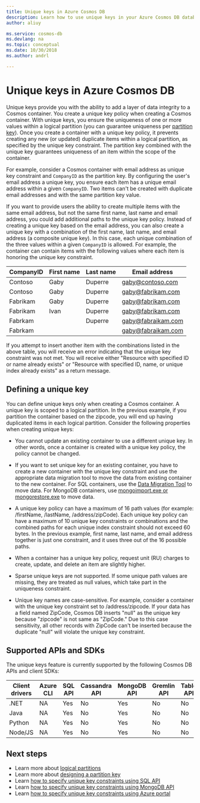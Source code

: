 ```yaml
---
title: Unique keys in Azure Cosmos DB
description: Learn how to use unique keys in your Azure Cosmos DB database
author: aliuy

ms.service: cosmos-db
ms.devlang: na
ms.topic: conceptual
ms.date: 10/30/2018
ms.author: andrl

---
```


# Unique keys in Azure Cosmos DB

Unique keys provide you with the ability to add a layer of data integrity to a Cosmos container. You create a unique key policy when creating a Cosmos container. With unique keys, you ensure the uniqueness of one or more values within a logical partition (you can guarantee uniqueness per [partition key](partition-data.md)). Once you create a container with a unique key policy, it prevents creating any new (or updated) duplicate items within a logical partition, as specified by the unique key constraint. The partition key combined with the unique key guarantees uniqueness of an item within the scope of the container.

For example, consider a Cosmos container with email address as unique key constraint and `CompanyID` as the partition key. By configuring the user's email address a unique key, you ensure each item has a unique email address within a given `CompanyID`. Two items can't be created with duplicate email addresses and with the same partition key value.  

If you want to provide users the ability to create multiple items with the same email address, but not the same first name, last name and email address, you could add additional paths to the unique key policy. Instead of creating a unique key based on the email address, you can also create a unique key with a combination of the first name, last name, and email address (a composite unique key). In this case, each unique combination of the three values within a given `CompanyID` is allowed. For example, the container can contain items with the following values where each item is honoring the unique key constraint.

|CompanyID|First name|Last name|Email address|
|---|---|---|---|
|Contoso|Gaby|Duperre|gaby@contoso.com |
|Contoso|Gaby|Duperre|gaby@fabrikam.com|
|Fabrikam|Gaby|Duperre|gaby@fabrikam.com|
|Fabrikam|Ivan|Duperre|gaby@fabrikam.com|
|Fabrkam|   |Duperre|gaby@fabraikam.com|
|Fabrkam|   |   |gaby@fabraikam.com|

If you attempt to insert another item with the combinations listed in the above table, you will receive an error indicating that the unique key constraint was not met. You will receive either "Resource with specified ID or name already exists" or "Resource with specified ID, name, or unique index already exists" as a return message.  

## Defining a unique key

You can define unique keys only when creating a Cosmos container. A unique key is scoped to a logical partition. In the previous example, if you partition the container based on the zipcode, you will end up having duplicated items in each logical partition. Consider the following properties when creating unique keys:

* You cannot update an existing container to use a different unique key. In other words, once a container is created with a unique key policy, the policy cannot be changed.

* If you want to set unique key for an existing container, you have to create a new container with the unique key constraint and use the appropriate data migration tool to move the data from existing container to the new container. For SQL containers, use the [Data Migration Tool](import-data.md) to move data. For MongoDB containers, use [mongoimport.exe or mongorestore.exe](mongodb-migrate.md) to move data.

* A unique key policy can have a maximum of 16 path values (for example: /firstName, /lastName, /address/zipCode). Each unique key policy can have a maximum of 10 unique key constraints or combinations and the combined paths for each unique index constraint should not exceed 60 bytes. In the previous example, first name, last name, and email address together is just one constraint, and it uses three out of the 16 possible paths.

* When a container has a unique key policy, request unit (RU) charges to create, update, and delete an item are slightly higher.

* Sparse unique keys are not supported. If some unique path values are missing, they are treated as  null values, which take part in the uniqueness constraint.

* Unique key names are case-sensitive. For example, consider a container with the unique key constraint set to /address/zipcode. If your data has a field named ZipCode, Cosmos DB inserts "null" as the unique key because "zipcode" is not same as "ZipCode." Due to this case sensitivity, all other records with ZipCode can't be inserted because the duplicate "null" will violate the unique key constraint.

## Supported APIs and SDKs

The unique keys feature is currently supported by the following Cosmos DB APIs and client SDKs: 

|Client drivers|Azure CLI|SQL API|Cassandra API|MongoDB API|Gremlin API|Table API|
|---|---|---|---|---|---|---|
|.NET|NA|Yes|No|Yes|No|No|
|Java|NA|Yes|No|Yes|No|No|
|Python|NA|Yes|No|Yes|No|No|
|Node/JS|NA|Yes|No|Yes|No|No|

## Next steps

* Learn more about [logical partitions](partition-data.md)
* Learn more about [designing a partition key](TBD)
* Learn [how to specify unique key constraints using SQL API](TBD)
* Learn [how to specify unique key constraints using MongoDB API](TBD)
* Learn [how to specify unique key constraints using Azure portal](TBD)
